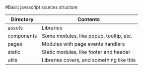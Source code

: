 #Basic javascript sources structure

   Directory | Contents
------------ | -------------
assets | Libraries
components | Some modules, like popup, tooltip, etc.
pages | Modules with page events handlers
static | Static modules, like footer and header
utils | Libraries covers, and something like this